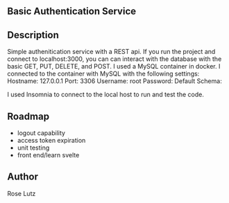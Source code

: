 ## Basic Authentication Service

## Description

Simple authenitication service with a REST api. If you run the project and connect to localhost:3000, you can can interact with the database with the basic GET, PUT, DELETE, and POST.
I used a MySQL container in docker. I connected to the container with MySQL with the following settings:
Hostname: 127.0.0.1
Port: 3306
Username: root
Password: <password>
Default Schema: <blank>
  
I used Insomnia to connect to the local host to run and test the code. 

## Roadmap
  - logout capability
  - access token expiration
  - unit testing
  - front end/learn svelte
  
  
## Author
  Rose Lutz
